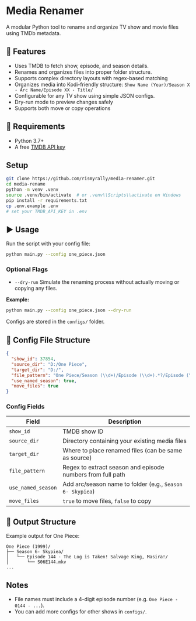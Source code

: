 # Media Renamer

A modular Python tool to rename and organize TV show and movie files using TMDb metadata.

## 🔧 Features

- Uses TMDB to fetch show, episode, and season details.
- Renames and organizes files into proper folder structure.
- Supports complex directory layouts with regex-based matching
- Organizes media into Kodi-friendly structure:
  `Show Name (Year)/Season X - Arc Name/Episode XX - Title/`
- Configurable for any TV show using simple JSON configs.
- Dry-run mode to preview changes safely
- Supports both move or copy operations

## 🧪 Requirements

- Python 3.7+
- A free [TMDB API key](https://www.themoviedb.org/settings/api)

## Setup

```sh
git clone https://github.com/rismyrally/media-renamer.git
cd media-rename
python -m venv .venv
source .venv/bin/activate  # or .venv\\Scripts\\activate on Windows
pip install -r requirements.txt
cp .env.example .env
# set your TMDB_API_KEY in .env
```

## ▶️ Usage

Run the script with your config file:

```sh
python main.py --config one_piece.json
```
### Optional Flags
- `--dry-run`
  Simulate the renaming process without actually moving or copying any files.

**Example:**
```sh
python main.py --config one_piece.json --dry-run
```

Configs are stored in the `configs/` folder.

## 📁 Config File Structure

```json
{
  "show_id": 37854,
  "source_dir": "D:/One Piece",
  "target_dir": "D:/",
  "file_pattern": "One Piece/Season (\\d+)/Episode (\\d+).*?/Episode (\\d+)",
  "use_named_season": true,
  "move_files": true
}
```
### Config Fields

| Field              | Description                                                |
| ------------------ | ---------------------------------------------------------- |
| `show_id`          | TMDB show ID                                               |
| `source_dir`       | Directory containing your existing media files             |
| `target_dir`       | Where to place renamed files (can be same as source)       |
| `file_pattern`     | Regex to extract season and episode numbers from full path |
| `use_named_season` | Add arc/season name to folder (e.g., `Season 6- Skypiea`)  |
| `move_files`       | `true` to move files, `false` to copy                      |


## 📂 Output Structure

Example output for One Piece:
```
One Piece (1999)/
├── Season 6- Skypiea/
│   └── Episode 144 - The Log is Taken! Salvage King, Masira!/
│       └── S06E144.mkv
...
```

## Notes

- File names must include a 4-digit episode number (e.g. `One Piece - 0144 - ...`).
- You can add more configs for other shows in `configs/`.
